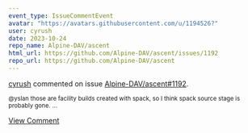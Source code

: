 ```yaml
---
event_type: IssueCommentEvent
avatar: "https://avatars.githubusercontent.com/u/1194526?"
user: cyrush
date: 2023-10-24
repo_name: Alpine-DAV/ascent
html_url: https://github.com/Alpine-DAV/ascent/issues/1192
repo_url: https://github.com/Alpine-DAV/ascent
---
```


<a href='https://github.com/cyrush' target='_blank'>cyrush</a> commented on issue <a href='https://github.com/Alpine-DAV/ascent/issues/1192' target='_blank'>Alpine-DAV/ascent#1192</a>.

<small>@yslan  those are facility builds created with spack, so I think spack source stage is probably gone. ...</small>

<a href='https://github.com/Alpine-DAV/ascent/issues/1192' target='_blank'>View Comment</a>